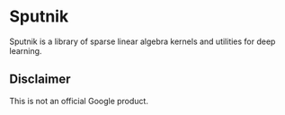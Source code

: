 # Sputnik

Sputnik is a library of sparse linear algebra kernels and utilities for deep learning.

## Disclaimer
This is not an official Google product.
